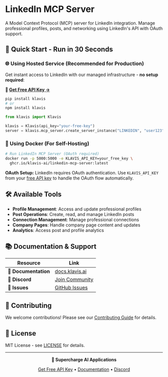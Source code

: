 # LinkedIn MCP Server

A Model Context Protocol (MCP) server for LinkedIn integration. Manage professional profiles, posts, and networking using LinkedIn's API with OAuth support.

## 🚀 Quick Start - Run in 30 Seconds

### 🌐 Using Hosted Service (Recommended for Production)

Get instant access to LinkedIn with our managed infrastructure - **no setup required**:

**🔗 [Get Free API Key →](https://www.klavis.ai/home/api-keys)**

```bash
pip install klavis
# or
npm install klavis
```

```python
from klavis import Klavis

klavis = Klavis(api_key="your-free-key")
server = klavis.mcp_server.create_server_instance("LINKEDIN", "user123")
```

### 🐳 Using Docker (For Self-Hosting)

```bash
# Run LinkedIn MCP Server (OAuth required)
docker run -p 5000:5000 -e KLAVIS_API_KEY=your_free_key \
  ghcr.io/klavis-ai/linkedin-mcp-server:latest
```

**OAuth Setup:** LinkedIn requires OAuth authentication. Use `KLAVIS_API_KEY` from your [free API key](https://www.klavis.ai/home/api-keys) to handle the OAuth flow automatically.

## 🛠️ Available Tools

- **Profile Management**: Access and update professional profiles
- **Post Operations**: Create, read, and manage LinkedIn posts
- **Connection Management**: Manage professional connections
- **Company Pages**: Handle company page content and updates
- **Analytics**: Access post and profile analytics

## 📚 Documentation & Support

| Resource | Link |
|----------|------|
| **📖 Documentation** | [docs.klavis.ai](https://docs.klavis.ai) |
| **💬 Discord** | [Join Community](https://discord.gg/p7TuTEcssn) |
| **🐛 Issues** | [GitHub Issues](https://github.com/klavis-ai/klavis/issues) |

## 🤝 Contributing

We welcome contributions! Please see our [Contributing Guide](../../CONTRIBUTING.md) for details.

## 📜 License

MIT License - see [LICENSE](../../LICENSE) for details.

---

<div align="center">
  <p><strong>🚀 Supercharge AI Applications </strong></p>
  <p>
    <a href="https://www.klavis.ai">Get Free API Key</a> •
    <a href="https://docs.klavis.ai">Documentation</a> •
    <a href="https://discord.gg/p7TuTEcssn">Discord</a>
  </p>
</div>